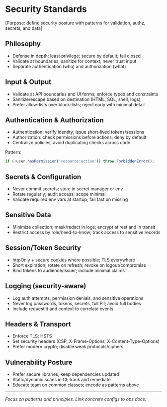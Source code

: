 # Security Standards

[Purpose: define security posture with patterns for validation, authz, secrets, and data]

## Philosophy
- Defense in depth; least privilege; secure by default; fail closed
- Validate at boundaries; sanitize for context; never trust input
- Separate authentication (who) and authorization (what)

## Input & Output
- Validate at API boundaries and UI forms; enforce types and constraints
- Sanitize/escape based on destination (HTML, SQL, shell, logs)
- Prefer allow-lists over block-lists; reject early with minimal detail

## Authentication & Authorization
- Authentication: verify identity; issue short-lived tokens/sessions
- Authorization: check permissions before actions; deny by default
- Centralize policies; avoid duplicating checks across code

Pattern:
```typescript
if (!user.hasPermission('resource:action')) throw ForbiddenError();
```

## Secrets & Configuration
- Never commit secrets; store in secret manager or env
- Rotate regularly; audit access; scope minimal
- Validate required env vars at startup; fail fast on missing

## Sensitive Data
- Minimize collection; mask/redact in logs; encrypt at rest and in transit
- Restrict access by role/need-to-know; track access to sensitive records

## Session/Token Security
- httpOnly + secure cookies where possible; TLS everywhere
- Short expiration; rotate on refresh; revoke on logout/compromise
- Bind tokens to audience/issuer; include minimal claims

## Logging (security-aware)
- Log auth attempts, permission denials, and sensitive operations
- Never log passwords, tokens, secrets, full PII; avoid full bodies
- Include requestId and context to correlate events

## Headers & Transport
- Enforce TLS; HSTS
- Set security headers (CSP, X-Frame-Options, X-Content-Type-Options)
- Prefer modern crypto; disable weak protocols/ciphers

## Vulnerability Posture
- Prefer secure libraries; keep dependencies updated
- Static/dynamic scans in CI; track and remediate
- Educate team on common classes; encode as patterns above

---
_Focus on patterns and principles. Link concrete configs to ops docs._
